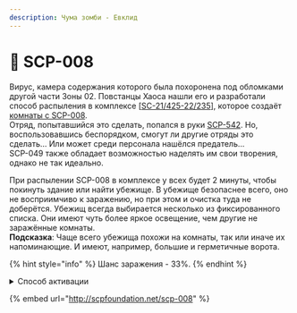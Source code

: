 ```yaml
---
description: Чума зомби - Евклид
---
```


# 🧟 SCP-008

Вирус, камера содержания которого была похоронена под обломками другой части Зоны 02. Повстанцы Хаоса нашли его и разработали способ распыления в комплексе \[[SC-21/425-22/235](../../other/documents/sc-21-425-22-235.md)], которое создаёт [комнаты с SCP-008](../custom-rooms/scp-008-room.md).\
Отряд, попытавшийся это сделать, попался в руки [SCP-542](../custom-classes/scp/scp-542.md). Но, воспользовавшись беспорядком, смогут ли другие отряды это сделать... Или может среди персонала нашёлся предатель...\
SCP-049 также обладает возможностью наделять им свои творения, однако не так идеально.

При распылении SCP-008 в комплексе у всех будет 2 минуты, чтобы покинуть здание или найти убежище. В убежище безопаснее всего, оно не восприимчиво к заражению, но при этом и очистка туда не доберётся. Убежищ всегда выбирается несколько из фиксированного списка. Они имеют чуть более яркое освещение, чем другие не заражённые комнаты.\
**Подсказка**: Чаще всего убежища похожи на комнаты, так или иначе их напоминающие. И имеют, например, большие и герметичные ворота.

{% hint style="info" %}
Шанс заражения - 33%.
{% endhint %}

<details>

<summary>Способ активации</summary>

1. Собрать Обезболивающее, Рацию, Устройство Взлома ПХ и Карту Инженера Камер Содержания.
2. Положить Обезболивающее и Рацию около двери в оружейную комнату у камеры содержания SCP-049.
3. Направиться в камеру содержания SCP-096.
4. Активировать кнопку активации распыления SCP-008 картой Инженера Камер Содержания.
   * Активировать кнопку активации распыления SCP-008 Устройством Взлома ПХ, имея в инвентаре SCP-2176.

</details>

{% embed url="http://scpfoundation.net/scp-008" %}
